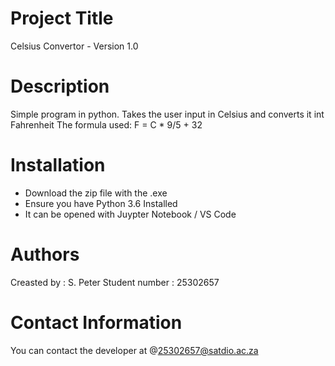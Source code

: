 # Project Title
Celsius Convertor - Version 1.0

# Description
Simple program in python. Takes the user input in Celsius and converts it int Fahrenheit
The formula used: F = C * 9/5 + 32

# Installation
- Download the zip file with the .exe
- Ensure you have Python 3.6 Installed
- It can be opened with Juypter Notebook / VS Code

# Authors 
Creasted by : S. Peter
Student number : 25302657

# Contact Information
You can contact the developer at @25302657@satdio.ac.za

